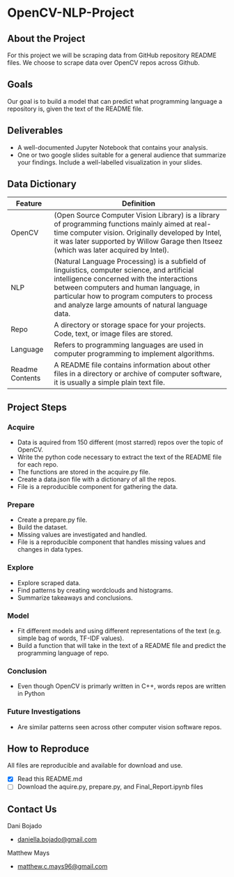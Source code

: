 # OpenCV-NLP-Project

## About the Project
For this project we will be scraping data from GitHub repository README files. We choose to scrape data over OpenCV repos across Github. 

## Goals
Our goal is to build a model that can predict what programming language a repository is, given the text of the README file.


## Deliverables
- A well-documented Jupyter Notebook that contains your analysis.
- One or two google slides suitable for a general audience that summarize your findings. Include a well-labelled visualization in your slides.


## Data Dictionary
| Feature | Definition |
|---------------------------|--------------------------------------------------|
| OpenCV            | (Open Source Computer Vision Library) is a library of programming functions mainly aimed at real-time computer vision. Originally developed by Intel, it was later supported by Willow Garage then Itseez (which was later acquired by Intel).|  
| NLP               | (Natural Language Processing) is a subfield of linguistics, computer science, and artificial intelligence concerned with the interactions between computers and human language, in particular how to program computers to process and analyze large amounts of natural language data. |  
| Repo              | A directory or storage space for your projects. Code, text, or image files are stored. |  
| Language          | Refers to programming languages are used in computer programming to implement algorithms. |
| Readme Contents   | A README file contains information about other files in a directory or archive of computer software, it is usually a simple plain text file. |


## Project Steps
### Acquire
- Data is aquired from 150 different (most starred) repos over the topic of OpenCV.
- Write the python code necessary to extract the text of the README file for each repo. 
- The functions are stored in the acquire.py file.
- Create a data.json file with a dictionary of all the repos.
- File is a reproducible component for gathering the data.

### Prepare
- Create a prepare.py file. 
- Build the dataset.
- Missing values are investigated and handled.
- File is a reproducible component that handles missing values and changes in data types. 

### Explore
- Explore scraped data.
- Find patterns by creating wordclouds and histograms.
- Summarize takeaways and conclusions.  

### Model
- Fit different models and using different representations of the text (e.g. simple bag of words, TF-IDF values).
- Build a function that will take in the text of a README file and predict the programming language of repo.

### Conclusion
- Even though OpenCV is primarly written in C++, words repos are written in Python

### Future Investigations
- Are similar patterns seen across other computer vision software repos.

## How to Reproduce
All files are reproducible and available for download and use.
- [x] Read this README.md
- [ ] Download the aquire.py, prepare.py, and Final_Report.ipynb files

## Contact Us 
Dani Bojado
- daniella.bojado@gmail.com 

Matthew Mays
- matthew.c.mays96@gmail.com
